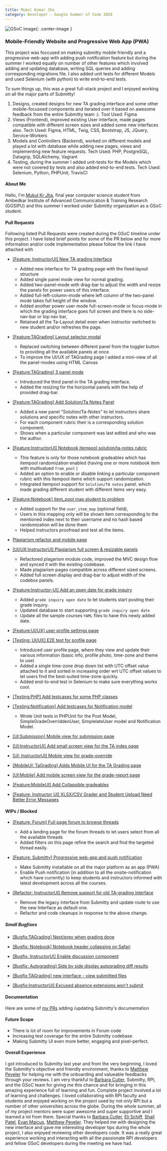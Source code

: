 ```yaml
---
title: Mukul Kumar Jha
category: Developer - Google Summer of Code 2020
---
```


![GSoC image](/images/GSoC.png){: .center-image }

### Mobile-Friendly Website and Progressive Web App (PWA)


This project was foccused on making submitty mobile friendly and a progressive web-app with adding push notification feature but during the summer I worked equally on number of other features which involved adding and updating database, writing SQL queries and adding corresponding migrations file. I also added unit tests for different Models and used Selenium (with python) to write end-to-end tests.


To sum things up, this was a great full-stack project and I enjoyed working on all the major parts of Submitty! 

1. Designs, created designs for new TA grading interface and some other mobile-focussed components and iterated over it based on awesome feedback from the entire Submitty team :).
Tool Used: Figma  
2. Views (Frontend), improved existing User interface, made pages compatible with different screen sizes and added some new interfaces also. 
Tech Used: Figma, HTML, Twig, CSS, Bootstrap, JS, JQuery, Service-Workers
3. Models and Controllers (Backend), worked on different models and played a lot with database while adding new pages, views and implementing new feature requests.
Tech Used: PHP, PostgreSQL, Datagrip, SQLAlchemy, Vagrant     
4. Testing, during the summer I added unit-tests for the Models which were not covered by tests and also added end-to-end tests.
Tech Used: Selenium, Python, PHPUnit, TravisCI


#### About Me

Hello, I'm [Mukul Kr Jha](https://www.linkedin.com/in/mukul-kr-jha/), final year computer science student from Ambedkar Institute of Advanced Communication & Training Research (GGSIPU) and this summer I worked under Submitty organization as a GSoC student.


#### Pull Requests

Following listed Pull Requests were created during the GSoC timeline under this project. I have listed brief points for some of the PR below and for more information and/or code implementation please follow the link I have attached with

- [[Feature: InstructorUI] New TA grading Interface](https://github.com/Submitty/Submitty/pull/5543)

    * Added new interface for TA grading page with the fixed layout structure
    * Added single panel mode view for normal grading.
    * Added two-panel-mode with drag-bar to adjust the width and resize the panels for power users of this interface.
    * Added full-left-column-mode where left column of the two-panel mode takes full height of the window.
    * Added another power user mode full-screen-mode or focus-mode in which the grading interface goes full screen and there is no side-nav-bar or top nav bar, 
    * Retained all the Ta-Layout detail even when instructor switched to new student and/or refreshes the page.

- [[Feature:TAGrading] Layout selector modal](https://github.com/Submitty/Submitty/pull/5831)

    * Replaced switching between different panel from the toggler button to providing all the available panels at once
    * To improve the UI/UX of TAGrading page I added a mini-view of all the panel-modes using HTML Canvas


- [[Feature:TAGrading] 3 panel mode](https://github.com/Submitty/Submitty/pull/5759)

    * Introduced the third panel in the TA grading interface.
    * Added the resizing for the horizontal panels with the help of provided drag-bar.

- [[Feature:TAGrading] Add Solution/Ta Notes Panel](https://github.com/Submitty/Submitty/pull/5801)

    * Added a new panel "Solution/Ta-Notes" to let instructors share solutions and specific notes with other instructors.
    * For each component rubric their is a corresponding solution component.
    * Shows when a particular component was last edited and who was the author.

- [[Feature:InstructorUI] Notebook itempool solution/ta-notes rubric](https://github.com/Submitty/Submitty/pull/5840) 

    * This feature is only for those notebook gradeables which has itempool randomization enabled (having one or more notebook item with multivalued `from_pool` )
    * Added an option to enable or disable linking a particular component rubric with this itempool items which support randomization.
    * Integrated itempool support for `Solution/TA notes` panel. which made grading different student with different items very easy.

- [[Feature:Notebook] item_pool map student to problem](https://github.com/Submitty/Submitty/pull/5719)

    * Added support for the `user_item_map` (optional field), 
    * Users in this mapping only will be shown item corresponding to the mentioned index next to their username and no hash based randomization will be done them
    * Helped instructors proofread and test all the items.

- [Plagiarism refactor and mobile page](https://github.com/Submitty/Submitty/pull/5516)
- [[UI/UX:InstructorUI] Plagiarism full screen & resizable panels](https://github.com/Submitty/Submitty/pull/5611)
    * Refactored plagarism module code, improved the MVC design flow and synced it with the existing codebase.
    * Made plagiarism pages compatible across different sized screens.
    * Added full screen display and drag-bar to adjust width of the codebox panels.

- [[Feature:Instructor-UI] Add an open date for grade inquiry](https://github.com/Submitty/Submitty/pull/4885)

    * Added `grade inquiry open date` to let students start posting their grade inquiry.
    * Updated database to start supporting `grade inquiry open date`
    * Update all the sample courses `YAML` files to have this newly added date.

- [[Feature:UI/UX] user profile settings page](https://github.com/Submitty/Submitty/pull/5671)
- [[Testing: UI/UX] E2E test for profile page](https://github.com/Submitty/Submitty/pull/5815)

    * Introduced user profile page, where they view and update their various information (basic info, profile photo, time-zone and theme to use)
    * Added a single time-zone drop down list with UTC offset value attached to it and sorted in increasing order wrt UTC offset values to let users find the best-suited time-zone quickly.
    * Added end-to-end test in Selenium to make sure everything works cool.

- [[Testing:PHP] Add testcases for some PHP classes](https://github.com/Submitty/Submitty/pull/5574)
- [[Testing:Notification] Add testcases for Notification model](https://github.com/Submitty/Submitty/pull/5547)
    * Wrote Unit tests in PHPUnit for the Post Model, SimpleGradeOverriddenUser, SimplelateUser model and Notification Model.

- [[UI:Submission] Mobile view for submission page](https://github.com/Submitty/Submitty/pull/5432)

- [[UI:InstructorUI] Add small screen view for the TA index page](https://github.com/Submitty/Submitty/pull/5418)

- [[UI: InstructorUI] Mobile view for grade-override](https://github.com/Submitty/Submitty/pull/5417)


- [[MobileUI: TaGrading] Adds Mobile UI for the TA Grading page](https://github.com/Submitty/Submitty/pull/5611)

- [[UI:Mobile] Add mobile screen view for the grade-report page](https://github.com/Submitty/Submitty/pull/5409)

- [[Feature:MobileUI] Add Collapsible gradeables](https://github.com/Submitty/Submitty/pull/5396)

- [[Feature: Instructor UI] XLSX/CSV Grader and Student Upload Need Better Error Messages](https://github.com/Submitty/Submitty/pull/5133)

#### WIPs / Blocked
- [[Feature: Forum] Full page forum to browse threads](https://github.com/Submitty/Submitty/pull/5726)
    * Add a landing page for the forum threads to let users select from all the available threads
    * Added filters on this page refine the search and find the targeted thread easily. 

- [[Feature: Submitty] Progressive web-app and push notification](https://github.com/Submitty/Submitty/pull/5856)
    * Make Submitty installable on all the major platform as an app (PWA)
    * Enable Push notification (in addition to all the onsite-notification which have currently) to keep students and instructors informed with latest development across all the courses.

- [[Refactor: InstructorUI] Remove support for old TA-grading interface](https://github.com/Submitty/Submitty/pull/5859)
    * Remove the legacy interface from Submitty and update route to use the new Interface as default one.
    * Refactor and code cleanups in response to the above change.


##### Small Bugfixes 

- [[Bugfix:TAGrading] Next/prev when grading done](https://github.com/Submitty/Submitty/pull/5664)

- [[Bugfix: Notebook] Notebook header collapsing on Safari](https://github.com/Submitty/Submitty/pull/5814)

- [[Bugfix: InstructorUI] Enable discussion component](https://github.com/Submitty/Submitty/pull/5773)

- [[Bugfix: Autograding] Side by side display autograding diff results](https://github.com/Submitty/Submitty/pull/5658)

- [[Bugfix:TAGrading] new interface - view submitted files](https://github.com/Submitty/Submitty/pull/5764)

- [[Bugfix:InstructorUI] Excused absence extensions won't submit ](https://github.com/Submitty/Submitty/pull/5470)


#### Documentation 

Here are some of [my PRs](https://github.com/Submitty/submitty.github.io/pulls/mukul-kmr-jha) adding /updating Submitty's documentation


#### Future Scope

- There is lot of room for improvements in Forum code
- Increasing test coverage for the entire Submitty codebase
- Making Submitty UI even more better, engaging and pixel-perfect.

#### Overall Experience

I got introduced to Submitty last year and from the very beginning, I loved the Submitty's objective and friendly environment, thanks to [Matthew Peveler](https://github.com/MasterOdin) for helping me with the onboarding and valueable feedbacks through your reviews.
I am very thankful to [Barbara Cutler](https://github.com/bmcutler), Submitty, RPI, and the GSoC team for giving me this chance and for bringing in this amazing experience full of learning and fun.
Complete project involved a lot of learning and challenges. I loved collaborating with RPI faculty and students and enjoyed working on the project used by not only RPI but a number of other universities across the globe.
During the whole summer, all of my project mentors were super awesome and super supportive and I learned a lot from them. Special thanks to [Barbara Cutler](https://github.com/bmcutler), [Eli Schiff](https://github.com/elihschiff), [Shail Patel](https://github.com/shailpatels), [Evan Maicus](https://github.com/emaicus), [Matthew Peveler](https://github.com/MasterOdin). They helped me with designing the new interface and gave me interesting developer tips during the whole project, I also enjoyed reviewing other developers code. 
It was a really great experience working and interacting with all the passionate RPI developers and fellow GSoC developers during the meeting we have had.
